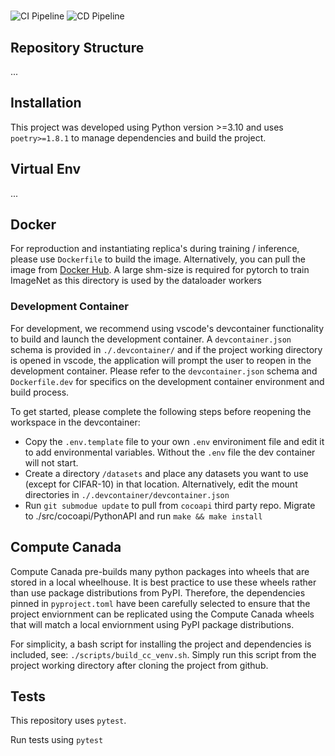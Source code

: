 # <project-name>
![CI Pipeline](https://github.com/calgaryml/pytorch-poetry-hydra-template/actions/workflows/ci.yaml/badge.svg)
![CD Pipeline](https://github.com/calgaryml/pytorch-poetry-hydra-template/actions/workflows/cd.yaml/badge.svg)


## Repository Structure
...

## Installation
This project was developed using Python version >=3.10 and uses `poetry>=1.8.1` to manage dependencies and build the project. 

## Virtual Env
  ...

## Docker
For reproduction and instantiating replica's during training / inference, please use `Dockerfile` to build the image. Alternatively, you can pull the image from [Docker Hub](https://hub.docker.com/repository/docker/mklasby/condensed-sparsity). A large shm-size is required for pytorch to train ImageNet as this directory is used by the dataloader workers

### Development Container
For development, we recommend using vscode's devcontainer functionality to build and launch the development container. A `devcontainer.json` schema is provided in `./.devcontainer/` and if the project working directory is opened in vscode, the application will prompt the user to reopen in the development container. Please refer to the `devcontainer.json` schema and `Dockerfile.dev` for specifics on the development container environment and build process. 

To get started, please complete the following steps before reopening the workspace in the devcontainer:
* Copy the `.env.template` file to your own `.env` environiment file and edit it to add environmental variables. Without the `.env` file the dev container will not start.
* Create a directory `/datasets` and place any datasets you want to use (except for CIFAR-10) in that location. Alternatively, edit the mount directories in `./.devcontainer/devcontainer.json`
* Run `git submodue update` to pull from `cocoapi` third party repo. Migrate to ./src/cocoapi/PythonAPI and run `make && make install`

## Compute Canada
Compute Canada pre-builds many python packages into wheels that are stored in a local wheelhouse. It is best practice to use these wheels rather than use package distributions from PyPI. Therefore, the dependencies pinned in `pyproject.toml` have been carefully selected to ensure that the project enviornment can be replicated using the Compute Canada wheels that will match a local enviornment using PyPI package distributions. 

For simplicity, a bash script for installing the project and dependencies is included, see: `./scripts/build_cc_venv.sh`. Simply run this script from the project working directory after cloning the project from github. 

## Tests
This repository uses `pytest`.

Run tests using `pytest`
